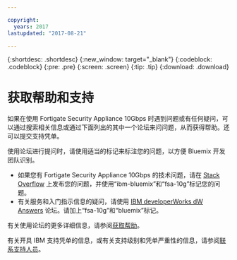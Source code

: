 ```yaml
---

copyright:
  years: 2017
lastupdated: "2017-08-21"

---
```


{:shortdesc: .shortdesc}
{:new_window: target="_blank"}
{:codeblock: .codeblock}
{:pre: .pre}
{:screen: .screen}
{:tip: .tip}
{:download: .download}

# 获取帮助和支持

如果在使用 Fortigate Security Appliance 10Gbps 时遇到问题或有任何疑问，可以通过搜索相关信息或通过下面列出的其中一个论坛来问问题，从而获得帮助。还可以提交支持凭单。

使用论坛进行提问时，请使用适当的标记来标注您的问题，以方便 Bluemix 开发团队识别。

* 如果您有 Fortigate Security Appliance 10Gbps 的技术问题，请在 [Stack Overflow](https://stackoverflow.com/search?q=fsa-10g+ibm-bluemix) 上发布您的问题，并使用“ibm-bluemix”和“fsa-10g”标记您的问题。
* 有关服务和入门指示信息的疑问，请使用 [IBM developerWorks dW Answers](https://developer.ibm.com/answers/topics/fsa-10g.html?smartspace=bluemix) 论坛。请加上“fsa-10g”和“bluemix”标记。

有关使用论坛的更多详细信息，请参阅[获取帮助](https://console.bluemix.net/docs/support/index.html#getting-help)。

有关开具 IBM 支持凭单的信息，或有关支持级别和凭单严重性的信息，请参阅[联系支持人员](https://console.bluemix.net/docs/support/index.html#contacting-support)。
